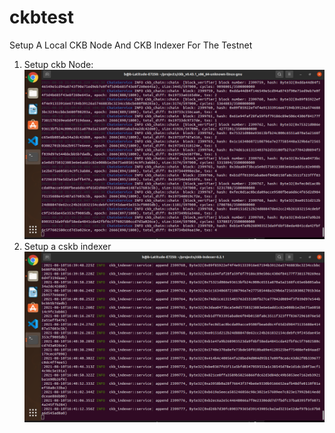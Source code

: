 # ckbtest
Setup A Local CKB Node And CKB Indexer For The Testnet

1. Setup ckb Node:
  ![cskb](./node.png)
2. Setup  a cskb indexer
  ![cskb index](./Indexer.png)
